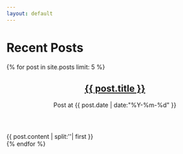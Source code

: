 ```yaml
---
layout: default
---
```


<div class="pure-u-1">
    <div class="posts">
        <div class = "content">
            <h1 class="content-subhead">Recent Posts</h1>
            {% for post in site.posts limit: 5 %}
            <section class = "post">
                <header class = "post-header">
                    <h2 class="post-title"><a href="{{ post.url }}">{{ post.title }}</a></h2>
                    <p class = "post-meta">
                        Post at {{ post.date | date:"%Y-%m-%d" }}
                    </p>
                </header>
                <div class = "post-description">
                    {{ post.content | split:'<!--more-->'| first }}
                </div>
            </section>
            {% endfor %}
        </div>
    </div>
</div>
